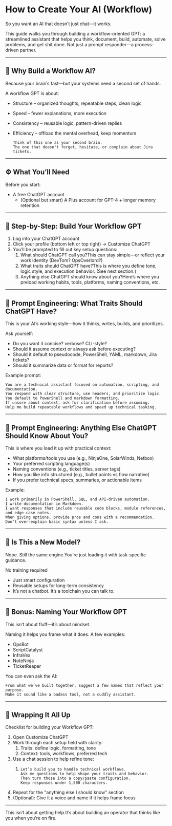 # How to Create Your AI (Workflow)

So you want an AI that doesn’t just chat—it works.

This guide walks you through building a workflow-oriented GPT: a streamlined assistant that helps you think, document, build, automate, solve problems, and get shit done.
Not just a prompt responder—a process-driven partner.

---

## 🧠 Why Build a Workflow AI?

Because your brain’s fast—but your systems need a second set of hands.

A workflow GPT is about:

* Structure – organized thoughts, repeatable steps, clean logic
* Speed – fewer explanations, more execution
* Consistency – reusable logic, pattern-driven replies
* Efficiency – offload the mental overhead, keep momentum

      Think of this one as your second brain.
      The one that doesn't forget, hesitate, or complain about Jira tickets.

---

## ⚙️ What You’ll Need

Before you start:

* A free ChatGPT account
  * (Optional but smart) A Plus account for GPT-4 + longer memory retention

---

## 🔧 Step-by-Step: Build Your Workflow GPT

1. Log into your ChatGPT account
2. Click your profile (bottom left or top right) → Customize ChatGPT
3. You’ll be prompted to fill out key setup questions:
   1. What should ChatGPT call you?This can stay simple—or reflect your work identity (DevTom? OpsOverlord?)
   2. What traits should ChatGPT have?This is where you define tone, logic style, and execution behavior. (See next section.)
   3. Anything else ChatGPT should know about you?Here’s where you preload working habits, tools, platforms, naming conventions, etc.

---

## 🔧 Prompt Engineering: What Traits Should ChatGPT Have?

This is your AI’s working style—how it thinks, writes, builds, and prioritizes.

Ask yourself:

* Do you want it concise? verbose? CLI-style?
* Should it assume context or always ask before executing?
* Should it default to pseudocode, PowerShell, YAML, markdown, Jira tickets?
* Should it summarize data or format for reports?

Example prompt:

    You are a technical assistant focused on automation, scripting, and documentation.
    You respond with clear structure, use headers, and prioritize logic.
    You default to PowerShell and markdown formatting.
    If unsure about context, ask for clarification before assuming.
    Help me build repeatable workflows and speed up technical tasking.

---

## 🔧 Prompt Engineering: Anything Else ChatGPT Should Know About You?

This is where you load it up with practical context:

* What platforms/tools you use (e.g., NinjaOne, SolarWinds, Netbox)
* Your preferred scripting language(s)
* Naming conventions (e.g., ticket titles, server tags)
* How you like info structured (e.g., bullet points vs flow narrative)
* If you prefer technical specs, summaries, or actionable items

Example:

    I work primarily in PowerShell, SQL, and API-driven automation.
    I write documentation in Markdown.
    I want responses that include reusable code blocks, module references, and edge-case notes.
    When giving options, provide pros and cons with a recommendation.
    Don’t over-explain basic syntax unless I ask.

---

## 🧠 Is This a New Model?

Nope. Still the same engine.You’re just loading it with task-specific guidance.

No training required

* Just smart configuration
* Reusable setups for long-term consistency
* It’s not a chatbot. It’s a toolchain you can talk to.

---

## 🎁 Bonus: Naming Your Workflow GPT

This isn’t about fluff—it’s about mindset.

Naming it helps you frame what it does. A few examples:

* OpsBot
* ScriptCatalyst
* InfraVex
* NoteNinja
* TicketReaper

You can even ask the AI:

    From what we’ve built together, suggest a few names that reflect your purpose.
    Make it sound like a badass tool, not a cuddly assistant.

---

## 📌 Wrapping It All Up

Checklist for building your Workflow GPT:

1. Open Customize ChatGPT
2. Work through each setup field with clarity:
   1. Traits: define logic, formatting, tone
   2. Context: tools, workflows, preferred tech
3. Use a chat session to help refine tone:
   1.     Let’s build you to handle technical workflows.
          Ask me questions to help shape your traits and behavior.
          Then turn those into a copy/paste configuration.
          Keep responses under 1,500 characters.
4. Repeat for the "anything else I should know" section
5. (Optional): Give it a voice and name if it helps frame focus

---

This isn’t about getting help.It’s about building an operator that thinks like you when you’re on fire.

